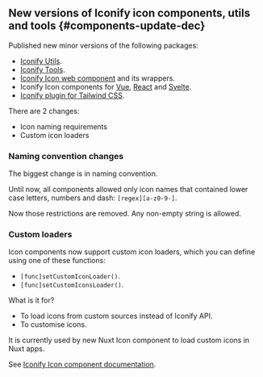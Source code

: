## New versions of Iconify icon components, utils and tools {#components-update-dec}

Published new minor versions of the following packages:

- [Iconify Utils](/docs/libraries/utils/index.md).
- [Iconify Tools](/docs/libraries/tools/index.md).
- [Iconify Icon web component](/docs/iconify-icon/index.md) and its wrappers.
- Iconify Icon components for [Vue](/docs/icon-components/vue/index.md), [React](/docs/icon-components/react/index.md) and [Svelte](/docs/icon-components/svelte/index.md).
- [Iconify plugin for Tailwind CSS](/docs/usage/css/tailwind/index.md).

There are 2 changes:

- Icon naming requirements
- Custom icon loaders

### Naming convention changes

The biggest change is in naming convention.

Until now, all components allowed only icon names that contained lower case letters, numbers and dash: `[regex][a-z0-9-]`.

Now those restrictions are removed. Any non-empty string is allowed.

### Custom loaders

Icon components now support custom icon loaders, which you can define using one of these functions:

- `[func]setCustomIconLoader()`.
- `[func]setCustomIconsLoader()`.

What is it for?

- To load icons from custom sources instead of Iconify API.
- To customise icons.

It is currently used by new Nuxt Icon component to load custom icons in Nuxt apps.

See [Iconify Icon component documentation](/docs/iconify-icon/custom-loaders.md).
